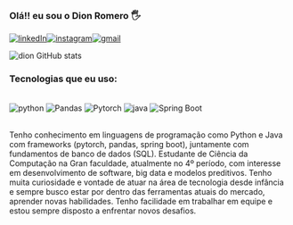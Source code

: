 


### Olá!! eu sou o Dion Romero 🖐️

[![linkedIn](https://img.shields.io/badge/LinkedIn-0077B5?style=for-the-badge&logo=linkedin&logoColor=white)](https://linkedin.com/in/dion-romero-347643296)[![instagram](https://img.shields.io/badge/Instagram-E4405F?style=for-the-badge&logo=instagram&logoColor=white)](https://www.instagram.com/dion_alcantara/)[![gmail](https://img.shields.io/badge/Email-Enviar-red?logo=gmail)](mailto:dionalcantara20@gmail.com)

![dion GitHub stats](https://github-readme-stats.vercel.app/api?username=dionromero&show_icons=true&theme=dark)

### Tecnologias que eu uso:

<div style="display inline_block"><br/>
<img aling="center" alt="python" src=https://img.shields.io/badge/Python-14354C?style=for-the-badge&logo=python&logoColor=white>
<img aling="center" alt="Pandas" src=https://img.shields.io/badge/Pandas-2.0.3-blue?logo=pandas>
<img aling="center" alt="Pytorch" src=(https://img.shields.io/badge/PyTorch-2.0-orange?logo=pytorc>
<img aling="center" alt="java" src=https://img.shields.io/badge/Java-17-blue?logo=openjdk>
<img aling="center" alt="Spring Boot" src=https://img.shields.io/badge/Spring%20Boot-3.1.0-brightgreen?logo=springboot>
</div><br/>

Tenho conhecimento em linguagens de programação como Python e Java com frameworks (pytorch, pandas, spring boot), juntamente com fundamentos de banco de dados (SQL). Estudante de Ciência da Computação na Gran faculdade, atualmente no 4º período, com interesse em desenvolvimento de software, big data e modelos preditivos. 
Tenho muita curiosidade e vontade de atuar na área de tecnologia desde infância e sempre busco estar por dentro das ferramentas atuais do mercado, aprender novas habilidades. Tenho facilidade em trabalhar em equipe e estou sempre disposto a enfrentar novos desafios.